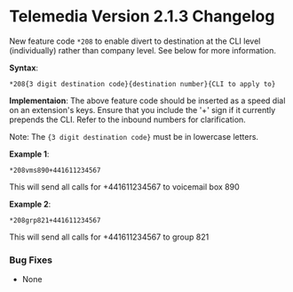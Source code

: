 # Telemedia Version 2.1.3 Changelog


New feature code `*208` to enable divert to destination at the CLI level (individually) rather than company level.  See below for more information.

**Syntax**: 

`*208{3 digit destination code}{destination number}{CLI to apply to}`

**Implementaion**: The above feature code should be inserted as a speed dial on an extension's keys. Ensure that you include the '+' sign if it currently prepends the CLI. Refer to the inbound numbers for clarification.

Note: The `{3 digit destination code}` must be in lowercase letters.

**Example 1**:

`*208vms890+441611234567`

This will send all calls for +441611234567 to voicemail box 890

**Example 2**: 

`*208grp821+441611234567`

This will send all calls for +441611234567 to group 821

### Bug Fixes
* None